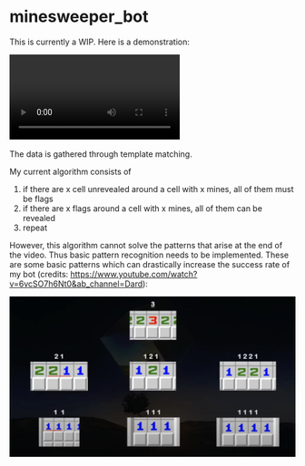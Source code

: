 # minesweeper_bot

This is currently a WIP. Here is a demonstration:

![](https://github.com/tario-you/minesweeper_bot/minwaqwwpwe2.mov)

The data is gathered through template matching.

My current algorithm consists of

1. if there are x cell unrevealed around a cell with x mines, all of them must be flags
2. if there are x flags around a cell with x mines, all of them can be revealed
3. repeat

However, this algorithm cannot solve the patterns that arise at the end of the video. Thus basic pattern recognition needs to be implemented. These are some basic patterns which can drastically increase the success rate of my bot (credits: https://www.youtube.com/watch?v=6vcSO7h6Nt0&ab_channel=Dard):

<img src="future.png" width="800" />

